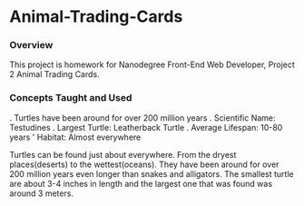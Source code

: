 # Animal-Trading-Cards

### Overview
This project is homework for Nanodegree Front-End Web Developer, Project 2 Animal Trading Cards.

### Concepts Taught and Used
. Turtles have been around for over 200 million years
. Scientific Name: Testudines
. Largest Turtle: Leatherback Turtle
. Average Lifespan: 10-80 years
' Habitat:  Almost everywhere
 
Turtles can be found just about everywhere. From the dryest places(deserts) to the wettest(oceans). They have been around for over 200 million years even longer than snakes and alligators. The smallest turtle are about 3-4 inches in length and the largest one that was found was around 3 meters.

